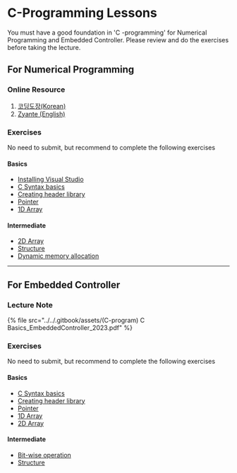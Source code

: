 # C-Programming Lessons

You must have a good foundation in 'C -programming' for Numerical Programming and Embedded Controller.  Please review and do the exercises before taking the lecture.

## For Numerical Programming

### Online  Resource

1. [코딩도장(Korean)](https://dojang.io/course/view.php?id=2)
2. [Zyante (English)](https://zybooks.zyante.com)

### Exercises

No need to submit, but recommend to complete the following exercises

#### Basics

* [Installing Visual Studio](installing-visual-studio/visual-studio-2022.md)
* [C Syntax basics](https://dojang.io/mod/page/view.php?id=506)
* [Creating header library](creating-header-lib.md)
* [Pointer](pointer.md)
* [1D Array](array.md)

#### Intermediate

* [2D Array](2d-array.md)
* [Structure](structure.md)
* [Dynamic memory allocation](dynamic-alloc.md)



***



## For Embedded Controller

### Lecture Note

{% file src="../../.gitbook/assets/(C-program) C Basics_EmbeddedController_2023.pdf" %}

### Exercises

No need to submit, but recommend to complete the following exercises

#### Basics

* [C Syntax basics](https://dojang.io/mod/page/view.php?id=506)
* [Creating header library](creating-header-lib.md)
* [Pointer](pointer.md)
* [1D Array](array.md)
* [2D Array](2d-array.md)

#### Intermediate

* [Bit-wise operation](bitwise-operation.md)
* [Structure](structure.md)





